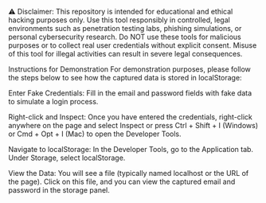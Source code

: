 ⚠️ Disclaimer:
This repository is intended for educational and ethical hacking purposes only. Use this tool responsibly in controlled, legal environments such as penetration testing labs, phishing simulations, or personal cybersecurity research.
Do NOT use these tools for malicious purposes or to collect real user credentials without explicit consent. Misuse of this tool for illegal activities can result in severe legal consequences.

Instructions for Demonstration
For demonstration purposes, please follow the steps below to see how the captured data is stored in localStorage:

Enter Fake Credentials:
Fill in the email and password fields with fake data to simulate a login process.

Right-click and Inspect:
Once you have entered the credentials, right-click anywhere on the page and select Inspect or press Ctrl + Shift + I (Windows) or Cmd + Opt + I (Mac) to open the Developer Tools.

Navigate to localStorage:
In the Developer Tools, go to the Application tab. Under Storage, select localStorage.

View the Data:
You will see a file (typically named localhost or the URL of the page). Click on this file, and you can view the captured email and password in the storage panel.
